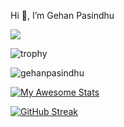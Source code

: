 Hi 👋, I’m Gehan Pasindhu

![](https://komarev.com/ghpvc/?username=GehanPasindhu&color=brightgreen)

![trophy](https://github-profile-trophy.vercel.app/?username=GehanPasindhu&no-frame=true&margin-w=5&no-bg=true&theme=alduin)

<p><img align="center" src="https://github-readme-stats.vercel.app/api/top-langs?username=gehanpasindhu&show_icons=true&locale=en&layout=compact" alt="gehanpasindhu" /></p>

[![My Awesome Stats](https://awesome-github-stats.azurewebsites.net/user-stats/GehanPasindhu?cardType=level-alternate)](https://git.io/awesome-stats-card)

[![GitHub Streak](http://github-readme-streak-stats.herokuapp.com?user=GehanPasindhu&theme=nightowl&hide_border=true&date_format=M%20j%5B%2C%20Y%5D)](https://git.io/streak-stats)
